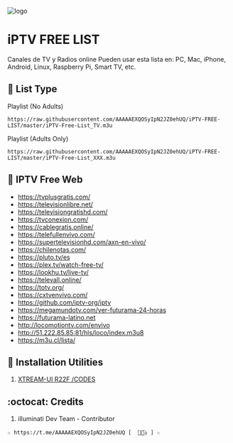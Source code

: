 ﻿![logo](https://st.depositphotos.com/1092019/4295/i/450/depositphotos_42959315-stock-photo-iptv-concept-on-digital-background.jpg)
 
# iPTV FREE LIST
Canales de TV y Radios online 
Pueden usar esta lista en: PC, Mac, iPhone, Android, Linux, Raspberry Pi, Smart TV, etc.

## :book: List Type

Playlist (No Adults)
```
https://raw.githubusercontent.com/AAAAAEXQOSyIpN2JZ0ehUQ/iPTV-FREE-LIST/master/iPTV-Free-List_TV.m3u
```

Playlist (Adults Only)
```
https://raw.githubusercontent.com/AAAAAEXQOSyIpN2JZ0ehUQ/iPTV-FREE-LIST/master/iPTV-Free-List_XXX.m3u
```

## :book: IPTV Free Web
* https://tvplusgratis.com/
* https://televisionlibre.net/
* https://televisiongratishd.com/
* https://tvconexion.com/
* https://cablegratis.online/
* https://telefullenvivo.com/
* https://supertelevisionhd.com/axn-en-vivo/
* https://chilenotas.com/
* https://pluto.tv/es
* https://plex.tv/watch-free-tv/
* https://lookhu.tv/live-tv/
* https://televall.online/
* https://totv.org/
* https://cxtvenvivo.com/
* https://github.com/iptv-org/iptv
* https://megamundotv.com/ver-futurama-24-horas
* https://futurama-latino.net
* http://locomotiontv.com/envivo
* http://51.222.85.85:81/hls/loco/index.m3u8
* https://m3u.cl/lista/

## :book: Installation Utilities
1. [XTREAM-UI R22F /CODES](https://github.com/AAAAAEXQOSyIpN2JZ0ehUQ/IPTV/tree/master/xtream-ui)

## :octocat: Credits
1. illuminati Dev Team - Contributor 
```
☆ https://t.me/AAAAAEXQOSyIpN2JZ0ehUQ [  ⃘⃤꙰✰ ] ☆
```
